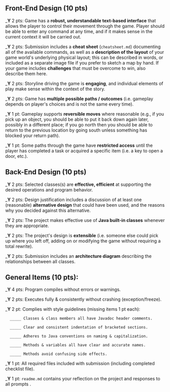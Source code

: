 ## Front-End Design (10 pts)

___Y__ 2 pts: Game has a **robust, understandable text-based interface** that allows the player to control their movement through the game.  Player should be able to enter any command at any time, and if it makes sense in the current context it will be carried out.

___Y__ 2 pts: Submission includes a **cheat sheet** (`cheatsheet.md`) documenting all of the available commands, as well as a **description of the layout** of your game world's underlying physical layout; this can be described in words, or included as a separate image file if you prefer to sketch a map by hand.  If your game includes **challenges** that must be overcome to win, also describe them here.

___Y__ 2 pts: Storyline driving the game is **engaging**, and individual elements of play make sense within the context of the story.

___Y__ 2 pts: Game has **multiple possible paths / outcomes** (i.e. gameplay depends on player's choices and is not the same every time).

___Y__ 1 pt: Gameplay supports **reversible moves** where reasonable (e.g., if you pick up an object, you should be able to put it back down again later, possibly in a different place; if you go north then you should be able to return to the previous location by going south unless something has blocked your return path).

___Y__ 1 pt: Some paths through the game have **restricted access** until the player has completed a task or acquired a specific item (i.e. a key to open a door, etc.). 


## Back-End Design (10 pts)

___Y__ 2 pts: Selected classes(s) are **effective, efficient** at supporting the desired operations and program behavior.

___Y__ 2 pts: Design justification includes a discussion of at least one (reasonable) **alternative design** that could have been used, and the reasons why you decided against this alternative.

___Y__ 2 pts: The project makes effective use of **Java built-in classes** whenever they are appropriate.

___Y__ 2 pts: The project's design is **extensible** (i.e. someone else could pick up where you left off, adding on or modifying the game without requiring a total rewrite).

___Y__ 2 pts: Submission includes an **architecture diagram** describing the relationships between all classes.


## General Items (10 pts):
___Y__ 4 pts: Program compiles without errors or warnings.

___Y__ 2 pts: Executes fully & consistently without crashing (exception/freeze).

___Y__ 2 pt: Complies with style guidelines (missing items 1 pt each):

      _____ Classes & class members all have Javadoc header comments.

      _____ Clear and consistent indentation of bracketed sections.

      _____ Adheres to Java conventions on naming & capitalization.

      _____ Methods & variables all have clear and accurate names.

      _____ Methods avoid confusing side effects.

___Y__ 1 pt: All required files included with submission (including completed checklist file).

___Y__ 1 pt: `readme.md` contains your reflection on the project and responses to all prompts .
